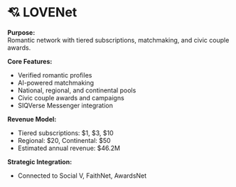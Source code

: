 # 💘 LOVENet

**Purpose:**  
Romantic network with tiered subscriptions, matchmaking, and civic couple awards.

**Core Features:**
- Verified romantic profiles
- AI-powered matchmaking
- National, regional, and continental pools
- Civic couple awards and campaigns
- SIQVerse Messenger integration

**Revenue Model:**
- Tiered subscriptions: $1, $3, $10
- Regional: $20, Continental: $50
- Estimated annual revenue: $46.2M

**Strategic Integration:**
- Connected to Social V, FaithNet, AwardsNet
